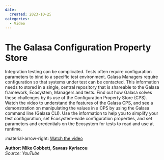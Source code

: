 ```yaml
---
date:
  created: 2023-10-25
categories:
  - Video
---
```


# The Galasa Configuration Property Store

Integration testing can be complicated. Tests often require configuration parameters to bind to a specific test environment. Galasa Managers require configuration so that systems under test can be contacted. This information needs to stored in a single, central repository that is shareable to the Galasa framework, Ecosystem, Managers and tests. Find out how Galasa solves these challenges by its use of the Configuration Property Store (CPS). Watch the video to understand the features of the Galasa CPS, and see a demonstration on manipulating the values in a CPS by using the Galasa command line (Galasa CLI). Use the information to help you to simplify your test configuration, set Ecosystem-wide configuration properties, and set parameters and credentials on the Ecosystem for tests to read and use at runtime.

:material-arrow-right: [Watch the video](https://www.youtube.com/watch?v=d_mufWVa31U)

**Author: Mike Cobbett, Savaas Kyriacou**  
*Source: YouTube*
